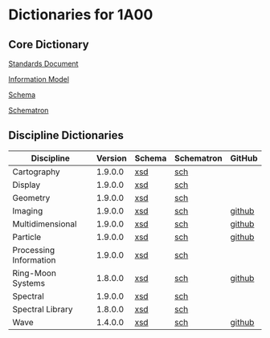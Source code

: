 # Dictionaries for 1A00

## Core Dictionary

[Standards Document](https://pds.nasa.gov/datastandards/documents/sr/v1/StdRef_1.10.0.pdf)

[Information Model](https://pds.nasa.gov/datastandards/documents/im/current/index_1A00.html)

[Schema](https://pds.nasa.gov/datastandards/schema/released/pds/v1/PDS4_PDS_1A00.xsd)

[Schematron](https://pds.nasa.gov/datastandards/schema/released/pds/v1/PDS4_PDS_1A00.sch)

## Discipline Dictionaries

|Discipline|Version|Schema|Schematron|GitHub
|-|-|-|-|-|
|Cartography|1.9.0.0|[xsd](https://pds.nasa.gov/datastandards/schema/released/cart/v1/PDS4_CART_1900.xsd)|[sch](https://pds.nasa.gov/datastandards/schema/released/cart/v1/PDS4_CART_1900.sch)|
|Display|1.9.0.0|[xsd](https://pds.nasa.gov/datastandards/schema/released/disp/v1/PDS4_DISP_1900.xsd)|[sch](https://pds.nasa.gov/datastandards/schema/released/disp/v1/PDS4_DISP_1900.sch)|
|Geometry|1.9.0.0|[xsd](https://pds.nasa.gov/datastandards/schema/released/geom/v1/PDS4_GEOM_1900_1510.xsd)|[sch](https://pds.nasa.gov/datastandards/schema/released/geom/v1/PDS4_GEOM_1900_1510.sch)|
|Imaging|1.9.0.0|[xsd](https://pds.nasa.gov/datastandards/schema/released/img/v1/PDS4_IMG_1900.xsd)|[sch](https://pds.nasa.gov/datastandards/schema/released/img/v1/PDS4_IMG_1900.sch)|[github](https://github.com/nasa-pds-data-dictionaries/ldd-imaging)|
|Multidimensional|1.9.0.0|[xsd](https://pds.nasa.gov/datastandards/schema/released/mission/multi/v1/PDS4_MULTI_1900_1000.xsd)|[sch](https://pds.nasa.gov/datastandards/schema/released/mission/multi/v1/PDS4_MULTI_1900_1000.sch)|[github](https://github.com/nasa-pds-data-dictionaries/ldd-multi)|
|Particle|1.9.0.0|[xsd](https://pds.nasa.gov/datastandards/schema/released/particle/v1/PDS4_PARTICLE_1900_1100.xsd)|[sch](https://pds.nasa.gov/datastandards/schema/released/particle/v1/PDS4_PARTICLE_1900_1100.sch)|[github](https://github.com/nasa-pds-data-dictionaries/ldd-particle)|
|Processing Information|1.9.0.0|[xsd](https://pds.nasa.gov/datastandards/schema/released/proc/v1/PDS4_PROC_1900.xsd)|[sch](https://pds.nasa.gov/datastandards/schema/released/proc/v1/PDS4_PROC_1900.sch)|
|Ring-Moon Systems|1.8.0.0|[xsd](https://pds.nasa.gov/datastandards/schema/released/rings/v1/PDS4_RINGS_1800_1500.xsd)|[sch](https://pds.nasa.gov/datastandards/schema/released/rings/v1/PDS4_RINGS_1800_1500.sch)|[github](https://github.com/nasa-pds-data-dictionaries/ldd-rings)|
|Spectral|1.9.0.0|[xsd](https://pds.nasa.gov/datastandards/schema/released/sp/v1/PDS4_SP_1900_1100.xsd)|[sch](https://pds.nasa.gov/datastandards/schema/released/sp/v1/PDS4_SP_1900_1100.sch)|
|Spectral Library|1.8.0.0|[xsd](https://pds.nasa.gov/datastandards/schema/released/speclib/v1/PDS4_SPECLIB_1000.xsd)|[sch](https://pds.nasa.gov/datastandards/schema/released/speclib/v1/PDS4_SPECLIB_1000.sch)|
|Wave|1.4.0.0|[xsd](https://pds.nasa.gov/datastandards/schema/released/wave/v1/PDS4_WAVE_1000.xsd)|[sch](https://pds.nasa.gov/datastandards/schema/released/wave/v1/PDS4_WAVE_1000.sch)|[github](https://github.com/nasa-pds-data-dictionaries/ldd-wave)|
